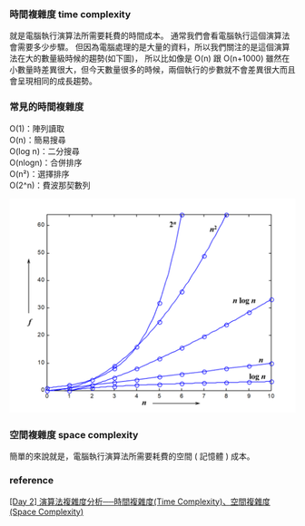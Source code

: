 ### 時間複雜度 time complexity
就是電腦執行演算法所需要耗費的時間成本。
通常我們會看電腦執行這個演算法會需要多少步驟。
但因為電腦處理的是大量的資料，所以我們關注的是這個演算法在大的數量級時候的趨勢(如下圖)，
所以比如像是 O(n) 跟 O(n+1000) 雖然在小數量時差異很大，但今天數量很多的時候，兩個執行的步數就不會差異很大而且會呈現相同的成長趨勢。

### 常見的時間複雜度
O(1)：陣列讀取  
O(n)：簡易搜尋  
O(log n)：二分搜尋  
O(nlogn)：合併排序  
O(n²)：選擇排序  
O(2^n)：費波那契數列  

![](Pasted%20image%2020210630175459.png)

### 空間複雜度 space complexity
簡單的來說就是，電腦執行演算法所需要耗費的空間 ( 記憶體 ) 成本。



### reference
[[Day 2] 演算法複雜度分析──時間複雜度(Time Complexity)、空間複雜度(Space Complexity)](https://ithelp.ithome.com.tw/articles/10216436)